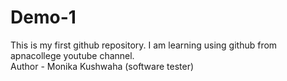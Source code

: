 # Demo-1
This is my first github repository. I am learning using github from apnacollege youtube channel. 
<br>
Author - Monika Kushwaha (software tester)
